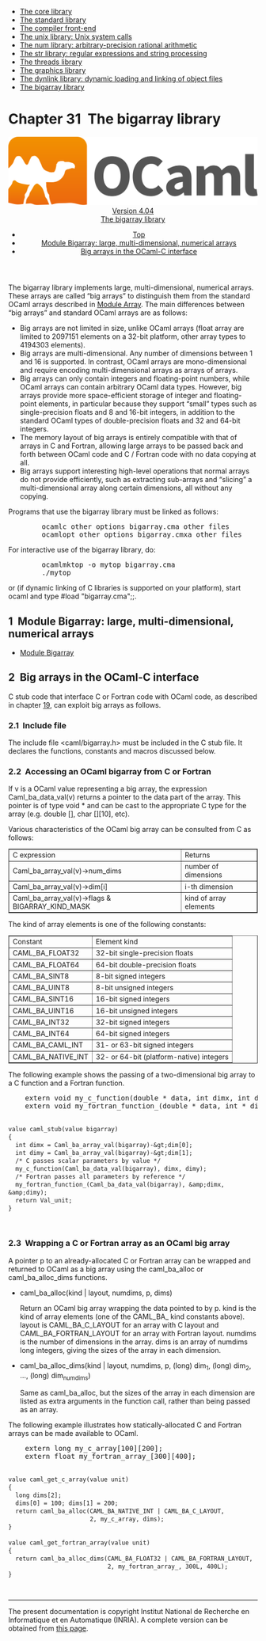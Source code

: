 <!-- ((! set title Manual !)) ((! set documentation !)) ((! set manual !)) ((! set nobreadcrumb !)) -->
<div class="manual content"><ul class="part_menu"><li><a href="core.html">The core library</a></li><li><a href="stdlib.html">The standard library</a></li><li><a href="parsing.html">The compiler front-end</a></li><li><a href="libunix.html">The unix library: Unix system calls</a></li><li><a href="libnum.html">The num library: arbitrary-precision rational arithmetic</a></li><li><a href="libstr.html">The str library: regular expressions and string processing</a></li><li><a href="libthreads.html">The threads library</a></li><li><a href="libgraph.html">The graphics library</a></li><li><a href="libdynlink.html">The dynlink library: dynamic loading and linking of object files</a></li><li class="active"><a href="libbigarray.html">The bigarray library</a></li></ul>




<h1 class="chapter" id="sec533"><span>Chapter 31</span>&nbsp;&nbsp;The bigarray library</h1>
<header><nav class="toc brand"><a class="brand" href="https://ocaml.org/"><img src="colour-logo-gray.svg" class="svg" alt="OCaml"></a></nav><nav class="toc"><div class="toc_version"><a href="/docs" id="version-select">Version 4.04</a></div><div class="toc_title"><a href="#">The bigarray library</a></div><ul><li class="top"><a href="#">Top</a></li>
<li><a href="#sec534">Module <span class="c006">Bigarray</span>: large, multi-dimensional, numerical arrays</a>
</li><li><a href="#sec535">Big arrays in the OCaml-C interface</a>
</li></ul></nav></header>
<p>The <span class="c006">bigarray</span> library implements large, multi-dimensional, numerical
arrays. These arrays are called “big arrays” to distinguish them
from the standard OCaml arrays described in
<a href="../../api/4.04/Array.html">Module <span class="c006">Array</span></a>.
The main differences between “big arrays” and standard OCaml arrays
are as follows:
</p><ul class="itemize"><li class="li-itemize">
Big arrays are not limited in size, unlike OCaml arrays
(<span class="c006">float array</span> are limited to 2097151 elements on a 32-bit platform,
other <span class="c006">array</span> types to 4194303 elements).
</li><li class="li-itemize">Big arrays are multi-dimensional. Any number of dimensions
between 1 and 16 is supported. In contrast, OCaml arrays are
mono-dimensional and require encoding multi-dimensional arrays as
arrays of arrays.
</li><li class="li-itemize">Big arrays can only contain integers and floating-point
numbers, while OCaml arrays can contain arbitrary OCaml data types.
However, big arrays provide more space-efficient storage of integer
and floating-point elements, in particular because they support
“small” types such as single-precision floats and 8 and 16-bit
integers, in addition to the standard OCaml types of double-precision
floats and 32 and 64-bit integers.
</li><li class="li-itemize">The memory layout of big arrays is entirely compatible with that
of arrays in C and Fortran, allowing large arrays to be passed back
and forth between OCaml code and C / Fortran code with no data copying
at all.
</li><li class="li-itemize">Big arrays support interesting high-level operations that normal
arrays do not provide efficiently, such as extracting sub-arrays and
“slicing” a multi-dimensional array along certain dimensions, all
without any copying.
</li></ul><p>
Programs that use the <span class="c006">bigarray</span> library must be linked as follows:
</p><pre>        ocamlc <span class="c012">other options</span> bigarray.cma <span class="c012">other files</span>
        ocamlopt <span class="c012">other options</span> bigarray.cmxa <span class="c012">other files</span>
</pre><p>
For interactive use of the <span class="c006">bigarray</span> library, do:
</p><pre>        ocamlmktop -o mytop bigarray.cma
        ./mytop
</pre><p>
or (if dynamic linking of C libraries is supported on your platform),
start <span class="c006">ocaml</span> and type <span class="c006">#load "bigarray.cma";;</span>.</p>
<h2 class="section" id="sec534">1&nbsp;&nbsp;Module <span class="c006">Bigarray</span>: large, multi-dimensional, numerical arrays</h2>
<ul class="ftoc2"><li class="li-links">
<a href="../../api/4.04/Bigarray.html">Module <span class="c006">Bigarray</span></a>
</li></ul>
<h2 class="section" id="sec535">2&nbsp;&nbsp;Big arrays in the OCaml-C interface</h2>
<p>C stub code that interface C or Fortran code with OCaml code, as
described in chapter&nbsp;<a href="intfc.html#c%3Aintf-c">19</a>, can exploit big arrays as
follows.</p>
<h3 class="subsection" id="sec536">2.1&nbsp;&nbsp;Include file</h3>
<p>The include file <span class="c006">&lt;caml/bigarray.h&gt;</span> must be included in the C stub
file. It declares the functions, constants and macros discussed
below.</p>
<h3 class="subsection" id="sec537">2.2&nbsp;&nbsp;Accessing an OCaml bigarray from C or Fortran</h3>
<p>If <span class="c012">v</span> is a OCaml <span class="c006">value</span> representing a big array, the expression
<span class="c006">Caml_ba_data_val(</span><span class="c012">v</span><span class="c006">)</span> returns a pointer to the data part of the array.
This pointer is of type <span class="c006">void *</span> and can be cast to the appropriate C
type for the array (e.g. <span class="c006">double []</span>, <span class="c006">char [][10]</span>, etc).</p><p>Various characteristics of the OCaml big array can be consulted from C
as follows:
</p><div class="center"><table class="c000 cellpadding1" border="1"><tbody><tr><td class="c017"><span class="c016">C expression</span></td><td class="c017"><span class="c016">Returns</span> </td></tr>
<tr><td class="c019">
<span class="c006">Caml_ba_array_val(</span><span class="c012">v</span><span class="c006">)-&gt;num_dims</span></td><td class="c019">number of dimensions </td></tr>
<tr><td class="c019"><span class="c006">Caml_ba_array_val(</span><span class="c012">v</span><span class="c006">)-&gt;dim[</span><span class="c012">i</span><span class="c006">]</span></td><td class="c019"><span class="c012">i</span>-th dimension </td></tr>
<tr><td class="c019"><span class="c006">Caml_ba_array_val(</span><span class="c012">v</span><span class="c006">)-&gt;flags &amp; BIGARRAY_KIND_MASK</span></td><td class="c019">kind of array elements </td></tr>
</tbody></table></div><p>
The kind of array elements is one of the following constants:
</p><div class="center"><table class="c000 cellpadding1" border="1"><tbody><tr><td class="c017"><span class="c016">Constant</span></td><td class="c017"><span class="c016">Element kind</span> </td></tr>
<tr><td class="c019">
<span class="c006">CAML_BA_FLOAT32</span></td><td class="c019">32-bit single-precision floats </td></tr>
<tr><td class="c019"><span class="c006">CAML_BA_FLOAT64</span></td><td class="c019">64-bit double-precision floats </td></tr>
<tr><td class="c019"><span class="c006">CAML_BA_SINT8</span></td><td class="c019">8-bit signed integers </td></tr>
<tr><td class="c019"><span class="c006">CAML_BA_UINT8</span></td><td class="c019">8-bit unsigned integers </td></tr>
<tr><td class="c019"><span class="c006">CAML_BA_SINT16</span></td><td class="c019">16-bit signed integers </td></tr>
<tr><td class="c019"><span class="c006">CAML_BA_UINT16</span></td><td class="c019">16-bit unsigned integers </td></tr>
<tr><td class="c019"><span class="c006">CAML_BA_INT32</span></td><td class="c019">32-bit signed integers </td></tr>
<tr><td class="c019"><span class="c006">CAML_BA_INT64</span></td><td class="c019">64-bit signed integers </td></tr>
<tr><td class="c019"><span class="c006">CAML_BA_CAML_INT</span></td><td class="c019">31- or 63-bit signed integers </td></tr>
<tr><td class="c019"><span class="c006">CAML_BA_NATIVE_INT</span></td><td class="c019">32- or 64-bit (platform-native) integers </td></tr>
</tbody></table></div><p>
The following example shows the passing of a two-dimensional big array
to a C function and a Fortran function.
</p><pre>    extern void my_c_function(double * data, int dimx, int dimy);
    extern void my_fortran_function_(double * data, int * dimx, int * dimy);

    value caml_stub(value bigarray)
    {
      int dimx = Caml_ba_array_val(bigarray)-&gt;dim[0];
      int dimy = Caml_ba_array_val(bigarray)-&gt;dim[1];
      /* C passes scalar parameters by value */
      my_c_function(Caml_ba_data_val(bigarray), dimx, dimy);
      /* Fortran passes all parameters by reference */
      my_fortran_function_(Caml_ba_data_val(bigarray), &amp;dimx, &amp;dimy);
      return Val_unit;
    }
</pre>
<h3 class="subsection" id="sec538">2.3&nbsp;&nbsp;Wrapping a C or Fortran array as an OCaml big array</h3>
<p>A pointer <span class="c012">p</span> to an already-allocated C or Fortran array can be
wrapped and returned to OCaml as a big array using the <span class="c006">caml_ba_alloc</span>
or <span class="c006">caml_ba_alloc_dims</span> functions.
</p><ul class="itemize"><li class="li-itemize">
<span class="c006">caml_ba_alloc(</span><span class="c012">kind</span> <span class="c006">|</span> <span class="c012">layout</span>, <span class="c012">numdims</span>, <span class="c012">p</span>, <span class="c012">dims</span><span class="c006">)</span><p>Return an OCaml big array wrapping the data pointed to by <span class="c012">p</span>.
<span class="c012">kind</span> is the kind of array elements (one of the <span class="c006">CAML_BA_</span>
kind constants above). <span class="c012">layout</span> is <span class="c006">CAML_BA_C_LAYOUT</span> for an
array with C layout and <span class="c006">CAML_BA_FORTRAN_LAYOUT</span> for an array with
Fortran layout. <span class="c012">numdims</span> is the number of dimensions in the
array. <span class="c012">dims</span> is an array of <span class="c012">numdims</span> long integers, giving
the sizes of the array in each dimension.</p></li><li class="li-itemize"><span class="c006">caml_ba_alloc_dims(</span><span class="c012">kind</span> <span class="c006">|</span> <span class="c012">layout</span>, <span class="c012">numdims</span>,
<span class="c012">p</span>, <span class="c006">(long) </span><span class="c012">dim</span><sub>1</sub>, <span class="c006">(long) </span><span class="c012">dim</span><sub>2</sub>, …, <span class="c006">(long) </span><span class="c012">dim</span><sub><span class="c012">numdims</span></sub><span class="c006">)</span><p>Same as <span class="c006">caml_ba_alloc</span>, but the sizes of the array in each dimension
are listed as extra arguments in the function call, rather than being
passed as an array.
</p></li></ul><p>
The following example illustrates how statically-allocated C and
Fortran arrays can be made available to OCaml.
</p><pre>    extern long my_c_array[100][200];
    extern float my_fortran_array_[300][400];

    value caml_get_c_array(value unit)
    {
      long dims[2];
      dims[0] = 100; dims[1] = 200;
      return caml_ba_alloc(CAML_BA_NATIVE_INT | CAML_BA_C_LAYOUT,
                           2, my_c_array, dims);
    }

    value caml_get_fortran_array(value unit)
    {
      return caml_ba_alloc_dims(CAML_BA_FLOAT32 | CAML_BA_FORTRAN_LAYOUT,
                                2, my_fortran_array_, 300L, 400L);
    }
</pre>
<hr>





<div class="copyright">The present documentation is copyright Institut National de Recherche en Informatique et en Automatique (INRIA). A complete version can be obtained from <a href="http://caml.inria.fr/pub/docs/manual-ocaml/">this page</a>.</div></div>